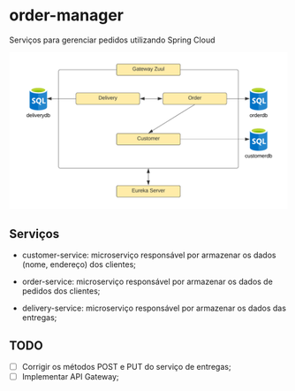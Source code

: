 # order-manager

Serviços para gerenciar pedidos utilizando Spring Cloud

![Estrutura](https://github.com/matheusmv/order-manager/blob/main/schema.png)

## Serviços

 - customer-service: microserviço responsável por armazenar os dados (nome, endereço) dos clientes;

 - order-service: microserviço responsável por armazenar os dados de pedidos dos clientes;

 - delivery-service: microserviço responsável por armazenar os dados das entregas;

## TODO

 - [ ] Corrigir os métodos POST e PUT do serviço de entregas;
 - [ ] Implementar API Gateway;
